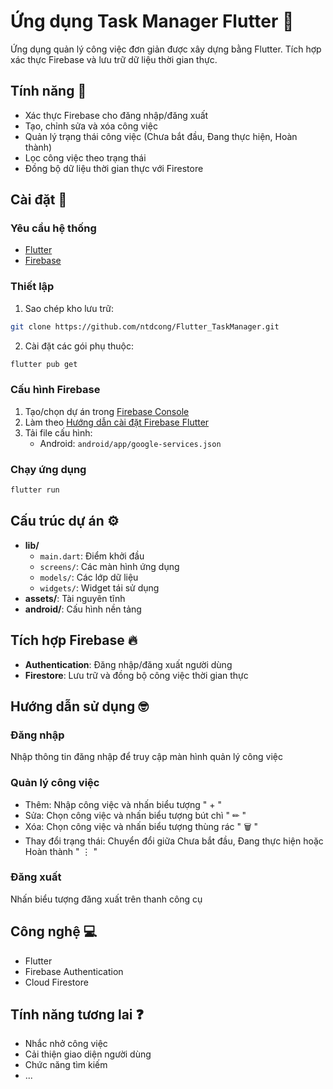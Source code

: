 # Ứng dụng Task Manager Flutter 👜

Ứng dụng quản lý công việc đơn giản được xây dựng bằng Flutter. Tích hợp xác thực Firebase và lưu trữ dữ liệu thời gian thực.

## Tính năng 📜

- Xác thực Firebase cho đăng nhập/đăng xuất
- Tạo, chỉnh sửa và xóa công việc
- Quản lý trạng thái công việc (Chưa bắt đầu, Đang thực hiện, Hoàn thành)
- Lọc công việc theo trạng thái
- Đồng bộ dữ liệu thời gian thực với Firestore

## Cài đặt 🔧

### Yêu cầu hệ thống 

- [Flutter](https://flutter.dev/docs/get-started/install)
- [Firebase](https://firebase.google.com/docs/flutter/setup)

### Thiết lập

1. Sao chép kho lưu trữ:
```bash
git clone https://github.com/ntdcong/Flutter_TaskManager.git
```

2. Cài đặt các gói phụ thuộc:
```bash
flutter pub get
```

### Cấu hình Firebase

1. Tạo/chọn dự án trong [Firebase Console](https://console.firebase.google.com/)
2. Làm theo [Hướng dẫn cài đặt Firebase Flutter](https://firebase.flutter.dev/docs/overview)
3. Tải file cấu hình:
   - Android: `android/app/google-services.json`

### Chạy ứng dụng

```bash
flutter run
```

## Cấu trúc dự án ⚙

- **lib/**
  - `main.dart`: Điểm khởi đầu
  - `screens/`: Các màn hình ứng dụng
  - `models/`: Các lớp dữ liệu
  - `widgets/`: Widget tái sử dụng
- **assets/**: Tài nguyên tĩnh
- **android/**: Cấu hình nền tảng

## Tích hợp Firebase 🔥

- **Authentication**: Đăng nhập/đăng xuất người dùng
- **Firestore**: Lưu trữ và đồng bộ công việc thời gian thực

## Hướng dẫn sử dụng 🤓

### Đăng nhập
Nhập thông tin đăng nhập để truy cập màn hình quản lý công việc

### Quản lý công việc
- Thêm: Nhập công việc và nhấn biểu tượng " + "
- Sửa: Chọn công việc và nhấn biểu tượng bút chì " ✏ "
- Xóa: Chọn công việc và nhấn biểu tượng thùng rác " 🗑 "
- Thay đổi trạng thái: Chuyển đổi giữa Chưa bắt đầu, Đang thực hiện hoặc Hoàn thành " ⋮ "

### Đăng xuất
Nhấn biểu tượng đăng xuất trên thanh công cụ

## Công nghệ 💻

- Flutter
- Firebase Authentication
- Cloud Firestore

## Tính năng tương lai ❓

- Nhắc nhở công việc
- Cải thiện giao diện người dùng
- Chức năng tìm kiếm
- ...
